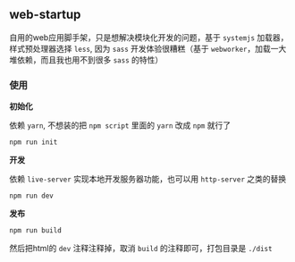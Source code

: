 ## web-startup

自用的web应用脚手架，只是想解决模块化开发的问题，基于 `systemjs` 加载器，样式预处理器选择 `less`, 因为 `sass` 开发体验很糟糕（基于 `webworker`，加载一大堆依赖，而且我也用不到很多 `sass` 的特性）

### 使用

**初始化**

依赖 `yarn`, 不想装的把 `npm script` 里面的 `yarn` 改成 `npm` 就行了

    npm run init

**开发**

依赖 `live-server` 实现本地开发服务器功能，也可以用 `http-server` 之类的替换

    npm run dev

**发布**

    npm run build

然后把html的 `dev` 注释注释掉，取消 `build` 的注释即可，打包目录是 `./dist`
